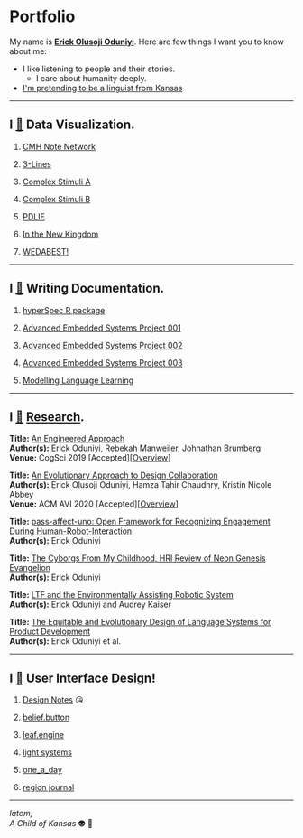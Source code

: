 # Portfolio

My name is **[Erick Olusoji Oduniyi](https://www.linkedin.com/in/erick-oduniyi-61112a213/)**. Here are few things I want you to know about me:

* I like listening to people and their stories.
  * I care about humanity deeply.
* [I'm pretending to be a linguist from Kansas](https://storage.googleapis.com/root-proposal-1246/ASTRO/VID_54750315_182017_854.mp4)

---

## I [🖤](https://emojipedia.org/black-heart/) Data Visualization.

1. [CMH Note Network](https://storage.googleapis.com/root-proposal-1246/CDR/CDR-CMH-EXAMPLE.mp4)

2. [3-Lines](https://storage.googleapis.com/root-proposal-1246/sketches/sketch180203a_3lines_short.mp4)

3. [Complex Stimuli A](https://storage.googleapis.com/root-proposal-1246/sketches/sketch3-28-18_a.mp4)

4. [Complex Stimuli B](https://storage.googleapis.com/root-proposal-1246/sketches/complex_stimuli_b.mp4)

5. [PDLIF](https://storage.googleapis.com/root-proposal-1246/sketches/pdlifcirc.mp4)

6. [In the New Kingdom](https://storage.googleapis.com/root-proposal-1246/Portfolio/GeneralDesign/blm-movie-2.mp4)

7. [WEDABEST!](https://drive.google.com/file/d/1GhsgvE4CncXAmxbDLPQoKSxcHDQzueCq/view?usp=sharing)

---
## I [🖤](https://emojipedia.org/black-heart/) Writing Documentation.

1. [hyperSpec R package](http://cbeleites.github.io/hyperSpec/)

2. [Advanced Embedded Systems Project 001](https://storage.googleapis.com/root-proposal-1246/Portfolio/Labs/EECS_690_Sensor_Task_E0_JW.pdf)

3. [Advanced Embedded Systems Project 002](https://storage.googleapis.com/root-proposal-1246/Portfolio/Labs/EO_Final_Project_1.pdf)

4. [Advanced Embedded Systems Project 003](https://storage.googleapis.com/root-proposal-1246/Portfolio/Labs/Oduniyi_Ackermann_Report.pdf)

5. [Modelling Language Learning](https://eoduniyi.github.io/MLL-blog/about)

----
## I [🖤](https://emojipedia.org/black-heart/) [Research](https://kjhk.org/web/2016/07/30/i/).

**Title:** [An Engineered Approach](https://storage.googleapis.com/root-proposal-1246/Portfolio/Papers/CogSci2019-POSTER-5.pdf)  
**Author(s):** Erick Oduniyi, Rebekah Manweiler, Johnathan Brumberg  
**Venue:** CogSci 2019 [Accepted][[Overview]()]

**Title:** [An Evolutionary Approach to Design Collaboration](https://cgen-dlang.github.io/cgen-dlang/)  
**Author(s):** Erick Olusoji Oduniyi, Hamza Tahir Chaudhry, Kristin Nicole Abbey  
**Venue:** ACM AVI 2020 [Accepted][[Overview]()]

**Title:** [pass-affect-uno: Open Framework for Recognizing Engagement During Human-Robot-Interaction](https://storage.googleapis.com/root-proposal-1246/Portfolio/Papers/CHI2021/chi21b-sub6740-i13.pdf)  
**Author(s):** Erick Oduniyi

**Title:** [The Cyborgs From My Childhood, HRI Review of Neon Genesis Evangelion](https://storage.googleapis.com/root-proposal-1246/Portfolio/Papers/HRI2021/EVA_named.pdf)  
**Author(s):** Erick Oduniyi  

**Title:** [LTF and the Environmentally Assisting Robotic System](https://storage.googleapis.com/root-proposal-1246/Portfolio/Papers/CSCW2021/cscw21a-sub7657-i26.pdf)  
**Author(s):** Erick Oduniyi and Audrey Kaiser  

**Title:** [The Equitable and Evolutionary Design of Language Systems for Product Development](https://storage.googleapis.com/root-proposal-1246/Portfolio/Papers/TEI2021/TEI2021_cgen_final.pdf)  
**Author(s):** Erick Oduniyi et al.  


---
## I [🖤](https://emojipedia.org/black-heart/) User Interface Design!

1. [Design Notes](https://storage.googleapis.com/root-proposal-1246/Portfolio/GeneralDesign/Design_Portfolio-2.pdf) 😘

2. [belief.button](https://storage.googleapis.com/blessa/sfi/belief_button/docs/index.html)

3. [leaf.engine](https://storage.googleapis.com/root-proposal-1246/leaf/leaf.engine.mp4)

4. [light systems](https://storage.googleapis.com/root-proposal-1246/LIGHT-SYSTEMS/LS_Final.pdf)

5. [one_a_day](https://storage.googleapis.com/root-proposal-1246/LIGHT-SYSTEMS/one_a_day.pdf)

6. [region journal](https://regionjournal.github.io/online/)

---
*làtom,*  
*A Child of Kansas* 👽 🧠
